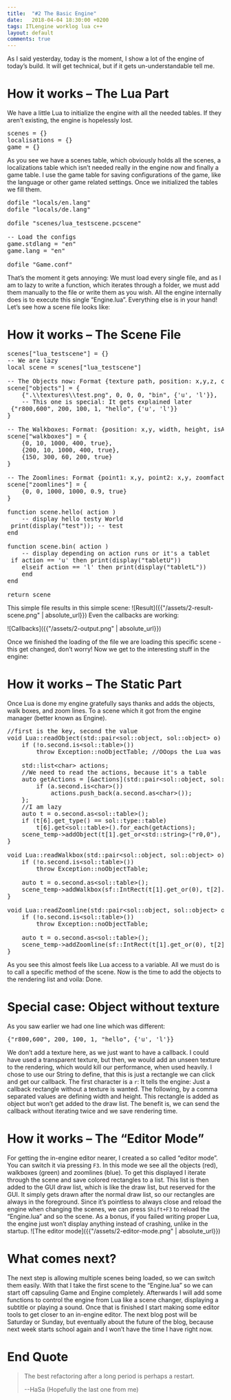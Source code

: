 ```yaml
---
title:  "#2 The Basic Engine"
date:   2018-04-04 18:30:00 +0200
tags: ITLengine worklog lua c++
layout: default
comments: true
---
```


As I said yesterday, today is the moment, I show a lot of the engine of today’s build. It will get technical, but if it gets un-understandable tell me.

# How it works – The Lua Part #
We have a little Lua to initialize the engine with all the needed tables. If they aren’t existing, the engine is hopelessly lost.

<pre class="vs-code">scenes&nbsp;<span class="operator">=</span>&nbsp;{}
localisations&nbsp;<span class="operator">=</span>&nbsp;{}
game&nbsp;<span class="operator">=</span>&nbsp;{}</pre>

As you see we have a scenes table, which obviously holds all the scenes, a localizations table which isn’t needed really in the engine now and finally a game table.
I use the game table for saving configurations of the game, like the language or other game related settings.
Once we initialized the tables we fill them.

<pre class="vs-code"><span class="keyword">dofile</span>&nbsp;<span class="string">&quot;locals/en.lang&quot;</span>
<span class="keyword">dofile</span>&nbsp;<span class="string">&quot;locals/de.lang&quot;</span>
 
<span class="keyword">dofile</span>&nbsp;<span class="string">&quot;scenes/lua_testscene.pcscene&quot;</span>
 
<span class="comment">--&nbsp;Load&nbsp;the&nbsp;configs
</span>game.<span class="identifier">stdlang</span>&nbsp;<span class="operator">=</span>&nbsp;<span class="string">&quot;en&quot;</span>
game.<span class="identifier">lang</span>&nbsp;<span class="operator">=</span>&nbsp;<span class="string">&quot;en&quot;</span>
 
<span class="keyword">dofile</span>&nbsp;<span class="string">&quot;Game.conf&quot;</span></pre>

That’s the moment it gets annoying: We must load every single file, and as I am to lazy to write a function, which iterates through a folder, we must add them manually to the file or write them as you wish. All the engine internally does is to execute this single “Engine.lua”. Everything else is in your hand! Let’s see how a scene file looks like:

# How it works – The Scene File #

<pre class="vs-code">scenes[<span class="string">&quot;lua_testscene&quot;</span>]&nbsp;<span class="operator">=</span>&nbsp;{}
<span class="comment">--&nbsp;We&nbsp;are&nbsp;lazy
</span><span class="keyword">local</span>&nbsp;scene&nbsp;<span class="operator">=</span>&nbsp;scenes[<span class="string">&quot;lua_testscene&quot;</span>]
 
<span class="comment">--&nbsp;The&nbsp;Objects&nbsp;now:&nbsp;Format&nbsp;{texture&nbsp;path,&nbsp;position:&nbsp;x,y,z,&nbsp;callback&nbsp;(or&nbsp;nil),&nbsp;{actions&nbsp;(ether&nbsp;u&nbsp;or&nbsp;c)&nbsp;and/or&nbsp;l}&nbsp;(or&nbsp;nil)}
</span>scene[<span class="string">&quot;objects&quot;</span>]&nbsp;<span class="operator">=</span>&nbsp;{
	{<span class="string">&quot;.\\textures\\test.png&quot;</span>,&nbsp;<span class="number">0</span>,&nbsp;<span class="number">0</span>,&nbsp;<span class="number">0</span>,&nbsp;<span class="string">&quot;bin&quot;</span>,&nbsp;{<span class="string">&#39;u&#39;</span>,&nbsp;<span class="string">&#39;l&#39;</span>}},
	<span class="comment">--&nbsp;This&nbsp;one&nbsp;is&nbsp;special:&nbsp;It&nbsp;gets&nbsp;explained&nbsp;later
</span>	{<span class="string">&quot;r800,600&quot;</span>,&nbsp;<span class="number">200</span>,&nbsp;<span class="number">100</span>,&nbsp;<span class="number">1</span>,&nbsp;<span class="string">&quot;hello&quot;</span>,&nbsp;{<span class="string">&#39;u&#39;</span>,&nbsp;<span class="string">&#39;l&#39;</span>}}
}
 
<span class="comment">--&nbsp;The&nbsp;Walkboxes:&nbsp;Format:&nbsp;{position:&nbsp;x,y,&nbsp;width,&nbsp;height,&nbsp;isActive&nbsp;(bool)}
</span>scene[<span class="string">&quot;walkboxes&quot;</span>]&nbsp;<span class="operator">=</span>&nbsp;{
	{<span class="number">0</span>,&nbsp;<span class="number">10</span>,&nbsp;<span class="number">1000</span>,&nbsp;<span class="number">400</span>,&nbsp;<span class="keyword">true</span>},
	{<span class="number">200</span>,&nbsp;<span class="number">10</span>,&nbsp;<span class="number">1000</span>,&nbsp;<span class="number">400</span>,&nbsp;<span class="keyword">true</span>},
	{<span class="number">150</span>,&nbsp;<span class="number">300</span>,&nbsp;<span class="number">60</span>,&nbsp;<span class="number">200</span>,&nbsp;<span class="keyword">true</span>}
}
 
<span class="comment">--&nbsp;The&nbsp;Zoomlines:&nbsp;Format&nbsp;{point1:&nbsp;x,y,&nbsp;point2:&nbsp;x,y,&nbsp;zoomfactor,&nbsp;isActive}
</span>scene[<span class="string">&quot;zoomlines&quot;</span>]&nbsp;<span class="operator">=</span>&nbsp;{
	{<span class="number">0</span>,&nbsp;<span class="number">0</span>,&nbsp;<span class="number">1000</span>,&nbsp;<span class="number">1000</span>,&nbsp;<span class="number">0.9</span>,&nbsp;<span class="keyword">true</span>}
}
 
<span class="keyword">function</span>&nbsp;<span class="type">scene.hello</span><span class="operator">(</span><span class="identifier">&nbsp;action&nbsp;</span><span class="operator">)</span>
	<span class="comment">--&nbsp;display&nbsp;hello&nbsp;testy&nbsp;World&nbsp;
</span>	<span class="keyword">print</span>(<span class="keyword">display</span>(<span class="string">&quot;test&quot;</span>));&nbsp;<span class="comment">--&nbsp;test
</span><span class="keyword">end</span>
 
<span class="keyword">function</span>&nbsp;<span class="type">scene.bin</span><span class="operator">(</span><span class="identifier">&nbsp;action&nbsp;</span><span class="operator">)</span>
	<span class="comment">--&nbsp;display&nbsp;depending&nbsp;on&nbsp;action&nbsp;runs&nbsp;or&nbsp;it&#39;s&nbsp;a&nbsp;tablet
</span>	<span class="keyword">if</span>&nbsp;action&nbsp;<span class="operator">==</span>&nbsp;<span class="string">&#39;u&#39;</span>&nbsp;<span class="keyword">then</span>&nbsp;<span class="keyword">print</span>(<span class="keyword">display</span>(<span class="string">&quot;tabletU&quot;</span>))
	<span class="keyword">elseif</span>&nbsp;action&nbsp;<span class="operator">==</span>&nbsp;<span class="string">&#39;l&#39;</span>&nbsp;<span class="keyword">then</span>&nbsp;<span class="keyword">print</span>(<span class="keyword">display</span>(<span class="string">&quot;tabletL&quot;</span>))
	<span class="keyword">end</span>
<span class="keyword">end</span>
 
<span class="keyword">return</span>&nbsp;scene</pre>

This simple file results in this simple scene:
![Result]({{"/assets/2-result-scene.png" | absolute_url}})
Even the callbacks are working:

![Callbacks]({{"/assets/2-output.png" | absolute_url}})

Once we finished the loading of the file we are loading this specific scene - this get changed, don’t worry! Now we get to the interesting stuff in the engine:

# How it works – The Static Part #
Once Lua is done my engine gratefully says thanks and adds the objects, walk boxes, and zoom lines. To a scene which it got from the engine manager (better known as Engine).

<pre class="vs-code"><span class="comment">//first&nbsp;is&nbsp;the&nbsp;key,&nbsp;second&nbsp;the&nbsp;value</span>
<span class="keyword">void</span>&nbsp;<span class="cppType">Lua</span><span class="operator">::</span><span class="cppMemberFunction">readObject</span><span class="operator">(</span><span class="cppNamespace">std</span><span class="operator">::</span><span class="cppType">pair</span><span class="operator">&lt;</span><span class="cppNamespace">sol</span><span class="operator">::</span><span class="cppType">object</span><span class="operator">,</span>&nbsp;<span class="cppNamespace">sol</span><span class="operator">::</span><span class="cppType">object</span><span class="operator">&gt;</span>&nbsp;<span class="cppParameter">o</span><span class="operator">)</span>&nbsp;<span class="operator">{</span>
	<span class="keyword">if</span>&nbsp;<span class="operator">(!</span><span class="cppParameter">o</span><span class="operator">.</span><span class="cppMemberField">second</span><span class="operator">.</span><span class="cppMemberFunction">is</span><span class="operator">&lt;</span><span class="cppNamespace">sol</span><span class="operator">::</span><span class="cppType">table</span><span class="operator">&gt;())</span>
		<span class="keyword">throw</span>&nbsp;<span class="cppType">Exception</span><span class="operator">::</span><span class="cppEnumerator">noObjectTable</span><span class="operator">;</span>&nbsp;<span class="comment">//OOops&nbsp;the&nbsp;Lua&nbsp;was&nbsp;wrong</span>
 
	<span class="cppNamespace">std</span><span class="operator">::</span><span class="cppType">list</span><span class="operator">&lt;</span><span class="keyword">char</span><span class="operator">&gt;</span>&nbsp;<span class="cppLocalVariable">actions</span><span class="operator">;</span>
	<span class="comment">//We&nbsp;need&nbsp;to&nbsp;read&nbsp;the&nbsp;actions,&nbsp;because&nbsp;it&#39;s&nbsp;a&nbsp;table</span>
	<span class="keyword">auto</span>&nbsp;<span class="cppLocalVariable">getActions</span>&nbsp;<span class="operator">=</span>&nbsp;<span class="operator">[&amp;</span><span class="cppLocalVariable">actions</span><span class="operator">](</span><span class="cppNamespace">std</span><span class="operator">::</span><span class="cppType">pair</span><span class="operator">&lt;</span><span class="cppNamespace">sol</span><span class="operator">::</span><span class="cppType">object</span><span class="operator">,</span>&nbsp;<span class="cppNamespace">sol</span><span class="operator">::</span><span class="cppType">object</span><span class="operator">&gt;</span>&nbsp;<span class="cppParameter">a</span><span class="operator">)</span>&nbsp;<span class="operator">{</span>
		<span class="keyword">if</span>&nbsp;<span class="operator">(</span><span class="cppParameter">a</span><span class="operator">.</span><span class="cppMemberField">second</span><span class="operator">.</span><span class="cppMemberFunction">is</span><span class="operator">&lt;</span><span class="keyword">char</span><span class="operator">&gt;())</span>
			<span class="cppLocalVariable">actions</span><span class="operator">.</span><span class="cppMemberFunction">push_back</span><span class="operator">(</span><span class="cppParameter">a</span><span class="operator">.</span><span class="cppMemberField">second</span><span class="operator">.</span><span class="cppMemberFunction">as</span><span class="operator">&lt;</span><span class="keyword">char</span><span class="operator">&gt;());</span>
	<span class="operator">};</span>
	<span class="comment">//I&nbsp;am&nbsp;lazy</span>
	<span class="keyword">auto</span>&nbsp;<span class="cppLocalVariable">t</span>&nbsp;<span class="operator">=</span>&nbsp;<span class="cppParameter">o</span><span class="operator">.</span><span class="cppMemberField">second</span><span class="operator">.</span><span class="cppMemberFunction">as</span><span class="operator">&lt;</span><span class="cppNamespace">sol</span><span class="operator">::</span><span class="cppType">table</span><span class="operator">&gt;();</span>
	<span class="keyword">if</span>&nbsp;<span class="operator">(</span><span class="cppLocalVariable">t</span><span class="cppMemberOperator">[</span><span class="number">6</span><span class="cppMemberOperator">]</span><span class="operator">.</span><span class="cppMemberFunction">get_type</span><span class="operator">()</span>&nbsp;<span class="operator">==</span>&nbsp;<span class="cppNamespace">sol</span><span class="operator">::</span><span class="cppType">type</span><span class="operator">::</span><span class="cppEnumerator">table</span><span class="operator">)</span>
		<span class="cppLocalVariable">t</span><span class="cppMemberOperator">[</span><span class="number">6</span><span class="cppMemberOperator">]</span><span class="operator">.</span><span class="cppMemberFunction">get</span><span class="operator">&lt;</span><span class="cppNamespace">sol</span><span class="operator">::</span><span class="cppType">table</span><span class="operator">&gt;().</span><span class="cppMemberFunction">for_each</span><span class="operator">(</span><span class="cppLocalVariable">getActions</span><span class="operator">);</span>
	<span class="cppMemberField">scene_temp</span><span class="operator">-&gt;</span><span class="cppMemberFunction">addObject</span><span class="operator">(</span><span class="cppLocalVariable">t</span><span class="cppMemberOperator">[</span><span class="number">1</span><span class="cppMemberOperator">]</span><span class="operator">.</span><span class="cppMemberFunction">get_or</span><span class="operator">&lt;</span><span class="cppNamespace">std</span><span class="operator">::</span><span class="cppType">string</span><span class="operator">&gt;(</span><span class="string">&quot;r0,0&quot;</span><span class="operator">),</span>&nbsp;<span class="cppNamespace">sf</span><span class="operator">::</span><span class="cppType">Vector3i</span><span class="operator">(</span><span class="cppLocalVariable">t</span><span class="cppMemberOperator">[</span><span class="number">2</span><span class="cppMemberOperator">]</span><span class="operator">.</span><span class="cppMemberFunction">get_or</span><span class="operator">(</span><span class="number">0</span><span class="operator">),</span>&nbsp;<span class="cppLocalVariable">t</span><span class="cppMemberOperator">[</span><span class="number">3</span><span class="cppMemberOperator">]</span><span class="operator">.</span><span class="cppMemberFunction">get_or</span><span class="operator">(</span><span class="number">0</span><span class="operator">),</span>&nbsp;<span class="cppLocalVariable">t</span><span class="cppMemberOperator">[</span><span class="number">4</span><span class="cppMemberOperator">]</span><span class="operator">.</span><span class="cppMemberFunction">get_or</span><span class="operator">(</span><span class="number">0</span><span class="operator">)),</span>&nbsp;<span class="cppLocalVariable">t</span><span class="cppMemberOperator">[</span><span class="number">5</span><span class="cppMemberOperator">]</span><span class="operator">.</span><span class="cppMemberFunction">get_or</span><span class="operator">&lt;</span><span class="cppNamespace">std</span><span class="operator">::</span><span class="cppType">string</span><span class="operator">&gt;(</span><span class="string">&quot;&quot;</span><span class="operator">),</span>&nbsp;<span class="cppLocalVariable">actions</span><span class="operator">);</span>
<span class="operator">}</span>
 
<span class="keyword">void</span>&nbsp;<span class="cppType">Lua</span><span class="operator">::</span><span class="cppMemberFunction">readWalkbox</span><span class="operator">(</span><span class="cppNamespace">std</span><span class="operator">::</span><span class="cppType">pair</span><span class="operator">&lt;</span><span class="cppNamespace">sol</span><span class="operator">::</span><span class="cppType">object</span><span class="operator">,</span>&nbsp;<span class="cppNamespace">sol</span><span class="operator">::</span><span class="cppType">object</span><span class="operator">&gt;</span>&nbsp;<span class="cppParameter">o</span><span class="operator">)</span>&nbsp;<span class="operator">{</span>
	<span class="keyword">if</span>&nbsp;<span class="operator">(!</span><span class="cppParameter">o</span><span class="operator">.</span><span class="cppMemberField">second</span><span class="operator">.</span><span class="cppMemberFunction">is</span><span class="operator">&lt;</span><span class="cppNamespace">sol</span><span class="operator">::</span><span class="cppType">table</span><span class="operator">&gt;())</span>
		<span class="keyword">throw</span>&nbsp;<span class="cppType">Exception</span><span class="operator">::</span><span class="cppEnumerator">noObjectTable</span><span class="operator">;</span>
 
	<span class="keyword">auto</span>&nbsp;<span class="cppLocalVariable">t</span>&nbsp;<span class="operator">=</span>&nbsp;<span class="cppParameter">o</span><span class="operator">.</span><span class="cppMemberField">second</span><span class="operator">.</span><span class="cppMemberFunction">as</span><span class="operator">&lt;</span><span class="cppNamespace">sol</span><span class="operator">::</span><span class="cppType">table</span><span class="operator">&gt;();</span>
	<span class="cppMemberField">scene_temp</span><span class="operator">-&gt;</span><span class="cppMemberFunction">addWalkbox</span><span class="operator">(</span><span class="cppNamespace">sf</span><span class="operator">::</span><span class="cppType">IntRect</span><span class="operator">(</span><span class="cppLocalVariable">t</span><span class="cppMemberOperator">[</span><span class="number">1</span><span class="cppMemberOperator">]</span><span class="operator">.</span><span class="cppMemberFunction">get_or</span><span class="operator">(</span><span class="number">0</span><span class="operator">),</span>&nbsp;<span class="cppLocalVariable">t</span><span class="cppMemberOperator">[</span><span class="number">2</span><span class="cppMemberOperator">]</span><span class="operator">.</span><span class="cppMemberFunction">get_or</span><span class="operator">(</span><span class="number">0</span><span class="operator">),</span>&nbsp;<span class="cppLocalVariable">t</span><span class="cppMemberOperator">[</span><span class="number">3</span><span class="cppMemberOperator">]</span><span class="operator">.</span><span class="cppMemberFunction">get_or</span><span class="operator">(</span><span class="number">0</span><span class="operator">),</span>&nbsp;<span class="cppLocalVariable">t</span><span class="cppMemberOperator">[</span><span class="number">4</span><span class="cppMemberOperator">]</span><span class="operator">.</span><span class="cppMemberFunction">get_or</span><span class="operator">(</span><span class="number">0</span><span class="operator">)),</span>&nbsp;<span class="cppLocalVariable">t</span><span class="cppMemberOperator">[</span><span class="number">5</span><span class="cppMemberOperator">]</span><span class="operator">.</span><span class="cppMemberFunction">get_or</span><span class="operator">(</span><span class="keyword">true</span><span class="operator">));</span>
<span class="operator">}</span>
 
<span class="keyword">void</span>&nbsp;<span class="cppType">Lua</span><span class="operator">::</span><span class="cppMemberFunction">readZoomline</span><span class="operator">(</span><span class="cppNamespace">std</span><span class="operator">::</span><span class="cppType">pair</span><span class="operator">&lt;</span><span class="cppNamespace">sol</span><span class="operator">::</span><span class="cppType">object</span><span class="operator">,</span>&nbsp;<span class="cppNamespace">sol</span><span class="operator">::</span><span class="cppType">object</span><span class="operator">&gt;</span>&nbsp;<span class="cppParameter">o</span><span class="operator">)</span>&nbsp;<span class="operator">{</span>
	<span class="keyword">if</span>&nbsp;<span class="operator">(!</span><span class="cppParameter">o</span><span class="operator">.</span><span class="cppMemberField">second</span><span class="operator">.</span><span class="cppMemberFunction">is</span><span class="operator">&lt;</span><span class="cppNamespace">sol</span><span class="operator">::</span><span class="cppType">table</span><span class="operator">&gt;())</span>
		<span class="keyword">throw</span>&nbsp;<span class="cppType">Exception</span><span class="operator">::</span><span class="cppEnumerator">noObjectTable</span><span class="operator">;</span>
 
	<span class="keyword">auto</span>&nbsp;<span class="cppLocalVariable">t</span>&nbsp;<span class="operator">=</span>&nbsp;<span class="cppParameter">o</span><span class="operator">.</span><span class="cppMemberField">second</span><span class="operator">.</span><span class="cppMemberFunction">as</span><span class="operator">&lt;</span><span class="cppNamespace">sol</span><span class="operator">::</span><span class="cppType">table</span><span class="operator">&gt;();</span>
	<span class="cppMemberField">scene_temp</span><span class="operator">-&gt;</span><span class="cppMemberFunction">addZoomline</span><span class="operator">(</span><span class="cppNamespace">sf</span><span class="operator">::</span><span class="cppType">IntRect</span><span class="operator">(</span><span class="cppLocalVariable">t</span><span class="cppMemberOperator">[</span><span class="number">1</span><span class="cppMemberOperator">]</span><span class="operator">.</span><span class="cppMemberFunction">get_or</span><span class="operator">(</span><span class="number">0</span><span class="operator">),</span>&nbsp;<span class="cppLocalVariable">t</span><span class="cppMemberOperator">[</span><span class="number">2</span><span class="cppMemberOperator">]</span><span class="operator">.</span><span class="cppMemberFunction">get_or</span><span class="operator">(</span><span class="number">0</span><span class="operator">),</span>&nbsp;<span class="cppLocalVariable">t</span><span class="cppMemberOperator">[</span><span class="number">3</span><span class="cppMemberOperator">]</span><span class="operator">.</span><span class="cppMemberFunction">get_or</span><span class="operator">(</span><span class="number">0</span><span class="operator">),</span>&nbsp;<span class="cppLocalVariable">t</span><span class="cppMemberOperator">[</span><span class="number">4</span><span class="cppMemberOperator">]</span><span class="operator">.</span><span class="cppMemberFunction">get_or</span><span class="operator">(</span><span class="number">0</span><span class="operator">)),</span>&nbsp;<span class="cppLocalVariable">t</span><span class="cppMemberOperator">[</span><span class="number">5</span><span class="cppMemberOperator">]</span><span class="operator">.</span><span class="cppMemberFunction">get_or</span><span class="operator">&lt;</span><span class="keyword">float</span><span class="operator">&gt;(</span><span class="number">0</span><span class="operator">),</span>&nbsp;<span class="cppLocalVariable">t</span><span class="cppMemberOperator">[</span><span class="number">6</span><span class="cppMemberOperator">]</span><span class="operator">.</span><span class="cppMemberFunction">get_or</span><span class="operator">(</span><span class="keyword">true</span><span class="operator">));</span>
<span class="operator">}</span></pre>

As you see this almost feels like Lua access to a variable. All we must do is to call a specific method of the scene. Now is the time to add the objects to the rendering list and voila: Done. 
# Special case: Object without texture #
As you saw earlier we had one line which was different: 

<pre class="vs-code">{<span class="string">&quot;r800,600&quot;</span>,&nbsp;<span class="number">200</span>,&nbsp;<span class="number">100</span>,&nbsp;<span class="number">1</span>,&nbsp;<span class="string">&quot;hello&quot;</span>,&nbsp;{<span class="string">&#39;u&#39;</span>,&nbsp;<span class="string">&#39;l&#39;</span>}}
</pre>

We don’t add a texture here, as we just want to have a callback. I could have used a transparent texture, but then, we would add an unseen texture to the rendering, which would kill our performance, when used heavily. I chose to use our String to define, that this is just a rectangle we can click and get our callback. The first character is a `r`: It tells the engine: Just a callback rectangle without a texture is wanted. The following, by a comma separated values are defining width and height. This rectangle is added as object but won’t get added to the draw list. The benefit is, we can send the callback without iterating twice and we save rendering time. 

# How it works – The “Editor Mode” #
For getting the in-engine editor nearer, I created a so called “editor mode”. You can switch it via pressing `F3`. In this mode we see all the objects (red), walkboxes (green) and zoomlines (blue). To get this displayed I iterate through the scene and save colored rectangles to a list. This list is then added to the GUI draw list, which is like the draw list, but reserved for the GUI. It simply gets drawn after the normal draw list, so our rectangles are always in the foreground. Since it’s pointless to always close and reload the engine when changing the scenes, we can press `Shift+F3` to reload the “Engine.lua” and so the scene. As a bonus, if you failed writing proper Lua, the engine just won’t display anything instead of crashing, unlike in the startup.
![The editor mode]({{"/assets/2-editor-mode.png" | absolute_url}})

# What comes next? #
The next step is allowing multiple scenes being loaded, so we can switch them easily. With that I take the first scene to the “Engine.lua” so we can start off capsuling Game and Engine completely. Afterwards I will add some functions to control the engine from Lua like a scene changer, displaying a subtitle or playing a sound. Once that is finished I start making some editor tools to get closer to an in-engine editor. The next blog post will be Saturday or Sunday, but eventually about the future of the blog, because next week starts school again and I won’t have the time I have right now.

# End Quote #
>The best refactoring after a long period is perhaps a restart.
>
> --HaSa (Hopefully the last one from me)
